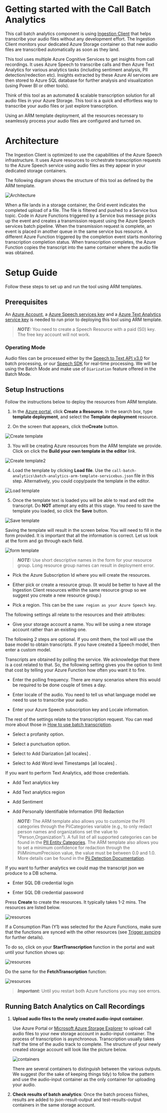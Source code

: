 # Getting started with the Call Batch Analytics

This call batch analytics component is using [Ingestion Client](https://github.com/Azure-Samples/cognitive-services-speech-sdk/tree/master/samples/ingestion) that helps transcribe your audio files without any development effort. The Ingestion Client monitors your dedicated Azure Storage container so that new audio files are transcribed automatically as soon as they land.

This tool uses multiple Azure Cognitive Services to get insights from call recordings. It uses Azure Speech to transcribe calls and then Azure Text Analytics for various analytics tasks (including sentiment analysis, PII detection/redection etc). Insights extracted by these Azure AI services are then stored to Azure SQL database for further analysis and visualization (using Power BI or other tools).

Think of this tool as an automated & scalable transcription solution for all audio files in your Azure Storage. This tool is a quick and effortless way to transcribe your audio files or just explore transcription.

Using an ARM template deployment, all the resources necessary to seamlessly process your audio files are configured and turned on.

# Architecture

The Ingestion Client is optimized to use the capabilities of the Azure Speech infrastructure. It uses Azure resources to orchestrate transcription requests to the Azure Speech service using audio files as they appear in your dedicated storage containers. 

The following diagram shows the structure of this tool as defined by the ARM template.

![Architecture](../common/images/batchanalyticsarchitecture.png)

When a file lands in a storage container, the Grid event indicates the completed upload of a file. The file is filtered and pushed to a Service bus topic. Code in Azure Functions triggered by a Service bus message picks up the event and creates a transmission request using the Azure Speech services batch pipeline. When the transmission request is complete, an event is placed in another queue in the same service bus resource. A different Azure Function triggered by the completion event starts monitoring transcription completion status. When transcription completes, the Azure Function copies the transcript into the same container where the audio file was obtained.


# Setup Guide

Follow these steps to set up and run the tool using ARM templates.

## Prerequisites

An [Azure Account](https://azure.microsoft.com/free/), a [Azure Speech services key](https://ms.portal.azure.com/#create/Microsoft.CognitiveServicesSpeechServices) and a [Azure Text Analytics service key](https://ms.portal.azure.com/#create/Microsoft.CognitiveServicesTextAnalyticsis) is needed to run prior to deploying this tool using ARM template.

> **_NOTE:_** You need to create a Speech Resource with a paid (S0) key. The free key account will not work. 


### Operating Mode

Audio files can be processed either by the [Speech to Text API v3.0](https://centralus.dev.cognitive.microsoft.com/docs/services/speech-to-text-api-v3-0) for batch processing, or our [Speech SDK](https://docs.microsoft.com/en-us/azure/cognitive-services/speech-service/speech-sdk) for real-time processing. We will be using the Batch Mode and make use of `Diarization` feature offered in the Batch Mode.


## Setup Instructions

Follow the instructions below to deploy the resources from ARM template.

1. In the [Azure portal](https://portal.azure.com), click **Create a Resource**. In the search box, type **template deployment**, and select the **Template deployment** resource.

2. On the screen that appears, click the**Create** button.

![Create template](../common/images/image003.png)

3. You will be creating Azure resources from the ARM template we provide. Click on click the **Build your own template in the editor** link.

![Create template2](../common/images/image005.png)

4. Load the template by clicking **Load file**. Use the `call-batch-analytics\batch-analytics-arm-template-servicebus.json` file in this step. Alternatively,
you could copy/paste the template in the editor.

![Load template](../common/images/image007.png)

5. Once the template text is loaded you will be able to read and edit the transcript. Do
**NOT** attempt any edits at this stage. You need to save the template you loaded, so click the **Save** button.

![Save template](../common/images/image009.png)

Saving the template will result in the screen below. You will need to fill in the form provided. It is
important that all the information is correct. Let us look at the form and go through each field.

![form template](../common/images/image011.png)

> **_NOTE:_** Use short descriptive names in the form for your resource group. Long resource group names can result in deployment error.

* Pick the Azure Subscription Id where you will create the resources.

* Either pick or create a resource group. (It would be better to have all the Ingestion Client
resources within the same resource group so we suggest you create a new resource group.)

* Pick a region. This can be the `same region as your Azure Speech key`.

The following settings all relate to the resources and their attributes:

* Give your storage account a name. You will be using a new storage
account rather than an existing one.

The following 2 steps are optional. If you omit them, the tool will use the base model to obtain
transcripts. If you have created a Speech model, then enter a custom model.

Transcripts are obtained by polling the service. We acknowledge that there is a cost related to that.
So, the following setting gives you the option to limit that cost by telling your Azure Function how
often you want it to fire.

* Enter the polling frequency. There are many scenarios where this would be required to be
done couple of times a day.

* Enter locale of the audio. You need to tell us what language model we need to use to
transcribe your audio.

* Enter your Azure Speech subscription key and Locale information.

The rest of the settings relate to the transcription request. You can read more about those in [How to use batch transcription](https://docs.microsoft.com/azure/cognitive-services/speech-service/batch-transcription).


* Select a profanity option.

* Select a punctuation option.

* Select to Add Diarization [all locales] .

* Select to Add Word level Timestamps [all locales] .


If you want to perform Text Analytics, add those credentials.


* Add Text analytics key

* Add Text analytics region

* Add Sentiment 

* Add Personally Identifiable Information (PII) Redaction 

> **_NOTE:_** The ARM template also allows you to customize the PII categories through the PiiCategories variable (e.g., to only redact person names and organizations set the value to "Person,Organization"). A full list of all supported categories can be found in the [PII Entity Categories](https://docs.microsoft.com/azure/cognitive-services/text-analytics/named-entity-types?tabs=personal). The ARM template also allows you to set a minimum confidence for redaction through the PiiMinimumPrecision value, the value must be between 0.0 and 1.0. More details can be found in the [Pii Detection Documentation](https://docs.microsoft.com/azure/search/cognitive-search-skill-pii-detection).

If you want to further analytics we could map the transcript json we produce to a DB schema. 

* Enter SQL DB credential login

* Enter SQL DB credential password


Press **Create** to create the resources. It typically takes 1-2 mins. The resources
are listed below.

![resources](../common/images/image013.png)

If a Consumption Plan (Y1) was selected for the Azure Functions, make sure that the functions are synced with the other resources (see [Trigger syncing](https://docs.microsoft.com/azure/azure-functions/functions-deployment-technologies#trigger-syncing) for further details).

To do so, click on your **StartTranscription** function in the portal and wait until your function shows up:

![resources](../common/images/image016.png)

Do the same for the **FetchTranscription** function:

![resources](../common/images/image017.png)

> **_Important:_** Until you restart both Azure functions you may see errors.

## Running Batch Analytics on Call Recordings

1. **Upload audio files to the newly created audio-input container**.


    Use Azure Portal or [Microsoft Azure Storage Explorer](https://azure.microsoft.com/features/storage-explorer/) to upload call audio files to your new storage account in audio-input container. The process of transcription is asynchronous. Transcription usually takes half the time of the audio track to complete. The structure of your newly created storage account will look like the picture below.

    ![containers](../common/images/image015.png)

    There are several containers to distinguish between the various outputs. We suggest (for the sake of keeping things tidy) to follow the pattern and use the audio-input container as the only container for uploading your audio.

2. **Check results of batch analytics**: Once the batch process fiishes, results are added to json-result-output and test-results-output containers in the same storage account.